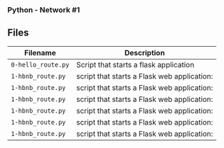 ### 
### Python - Network #1
###

## Files
| Filename | Description |
| -------- | ----------- |
| `0-hello_route.py` | Script that starts a flask application|
| `1-hbnb_route.py` | script that starts a Flask web application:|
| `1-hbnb_route.py` | script that starts a Flask web application:|
| `1-hbnb_route.py` | script that starts a Flask web application:|
| `1-hbnb_route.py` | script that starts a Flask web application:|
| `1-hbnb_route.py` | script that starts a Flask web application:|
| `1-hbnb_route.py` | script that starts a Flask web application:|
